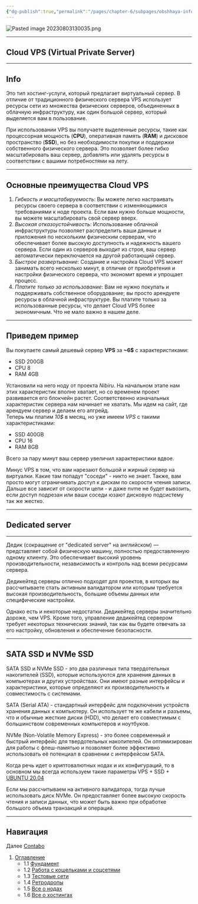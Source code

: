 ```yaml
---
{"dg-publish":true,"permalink":"/pages/chapter-6/subpages/obshhaya-informacziya/"}
---
```



![Pasted image 20230803130035.png]()

---

## Cloud VPS (Virtual Private Server)

---

## Info

Это тип хостинг-услуги, который предлагает виртуальный сервер. В отличие от традиционного физического сервера VPS использует ресурсы сети из множества физических серверов, объединенных в облачную инфраструктуру, как один большой сервер, который выделяется вам в пользование.

При использовании VPS вы получаете выделенные ресурсы, такие как процессорная мощность (**CPU**), оперативная память (**RAM**) и дисковое пространство (**SSD**), но без необходимости покупки и поддержки собственного физического сервера. Это позволяет более гибко масштабировать ваш сервер, добавлять или удалять ресурсы в соответствии с вашими потребностями на лету.

---

## Основные преимущества Cloud VPS

1. _Гибкость и масштабируемость_: Вы можете легко настраивать ресурсы своего сервера в соответствии с изменяющимися требованиями к ноде проекта. Если вам нужно больше мощности, вы можете масштабировать свой сервер вверх.
2. _Высокая отказоустойчивость_: Использование облачной инфраструктуры позволяет распределить ваши данные и приложения по нескольким физическим серверам, что обеспечивает более высокую доступность и надежность вашего сервера. Если один из серверов выходит из строя, ваш сервер автоматически переключается на другой работающий сервер.
3. _Быстрое развертывание_: Создание и настройка Cloud VPS может занимать всего несколько минут, в отличие от приобретения и настройки физического сервера, что экономит время и упрощает процесс.
4. _Платите только за использование_: Вам не нужно покупать и поддерживать собственное оборудование; вы просто арендуете ресурсы в облачной инфраструктуре. Вы платите только за использованные ресурсы, что делает Cloud VPS более экономичным. Что не мало важно в нашем деле.

---

## Приведем пример

Вы покупаете самый дешевый сервер **VPS** за **~6$** с характеристиками:

* SSD 200GB
* CPU 8
* RAM 4GB

Установили на него ноду от проекта _Nibiru_. На начальном этапе нам этих характеристик вполне хватает, но со временем проект развивается его блокчейн растет. Соответственно изначальных характеристик сервера нам начинает не хватать. Мы идем на сайт, где арендуем сервер и делаем его апгрейд.  
Теперь мы платим _10$_ в месяц, но уже имеем _VPS_ с такими характеристиками:

* SSD 400GB
* CPU 16
* RAM 8GB

Всего за пару минут ваш сервер увеличил характеристики вдвое.

Минус VPS в том, что вам нарезают большой и жирный сервер на виртуалки. Какие там попадут "соседи" - никто не знает. Также, вам просто могут ограничивать доступ к дискам по скорости чтения записи. Дальше все зависит от скорости цепи - и даже nvme не будет вывозить, если доступ подрезан или ваши соседи юзают дисковую подсистему так же жестко.

---

## Dedicated server

---

Дедик (сокращение от "dedicated server" на английском) — представляет собой физическую машину, полностью предоставленную одному клиенту. Это обеспечивает высокий уровень производительности, независимость и контроль над всеми ресурсами сервера.

Дедикейтед серверы отлично подходят для проектов, в которых вы рассчитываете стать активным валидатором или которым требуется высокая производительность, большие объемы данных или специфические настройки.

Однако есть и некоторые недостатки. Дедикейтед серверы значительно дороже, чем VPS. Кроме того, управление дедикейтед сервером требует некоторых технических знаний, так как вы будете отвечать за его настройку, обновления и обеспечение безопасности.

---

## SATA SSD и NVMe SSD

SATA SSD и NVMe SSD - это два различных типа твердотельных накопителей (SSD), которые используются для хранения данных в компьютерах и других устройствах. Они имеют разные интерфейсы и характеристики, которые определяют их производительность и совместимость с системами.

SATA (Serial ATA) - стандартный интерфейс для подключения устройств хранения данных к компьютеру. Он использует те же кабели и разъемы, что и обычные жесткие диски (HDD), что делает его совместимым с большинством современных компьютеров и ноутбуков.

NVMe (Non-Volatile Memory Express) - это более современный и быстрый интерфейс для твердотельных накопителей. Он оптимизирован для работы с флеш-памятью и позволяет более эффективно использовать её потенциал в сравнении с интерфейсом SATA.

Когда речь идет о криптовалютных нодах и их конфигураций, то в основном мы всегда используем такие параметры VPS + SSD + [UBUNTU 20.04](https://publish.obsidian.md/drophunting-personal/%D0%9C%D0%B0%D1%82%D0%B5%D1%80%D0%B8%D0%B0%D0%BB/1.+%D0%A4%D1%83%D0%BD%D0%B4%D0%B0%D0%BC%D0%B5%D0%BD%D1%82/%D0%A2%D0%B5%D1%80%D0%BC%D0%B8%D0%BD%D1%8B/Ubuntu)

Если мы рассчитываем на активного валидатора, тогда лучше использовать диск NVMe. Он предоставляет более высокую скорость чтения и записи данных, что может быть важно при обработке большого объема транзакций и операций.

---

## Навигация

Далее [Contabo](https://hackmd.io/mNCwJqXrSt-XIp1rZkmhlQ)

1. [Оглавление](https://hackmd.io/_jJSNrZSRYKfaVAo1c4-Mw)
    - 1.1 [Фундамент](https://hackmd.io/xvWl5vEBRb-fJtuEiAsTdA)
    - 1.2 [Работа с кошельками и соцсетями](https://hackmd.io/xgwypxNlRIaXegOf668-DQ)
    - 1.3 [Тестовые сети](https://hackmd.io/QDzzknJESnq6ENSwcyItpw)
    - 1.4 [Ретродропы](https://hackmd.io/AIV8k_YTTFeDNv7Pk6fJiA)
    - 1.5 [Все о нодах](https://hackmd.io/xNGaD3HaR6SMOE6QmhQLsg)
    - 1.6 [Все о хостингах](https://hackmd.io/TxAsRlSmRvCvhELTQZTmFA)
